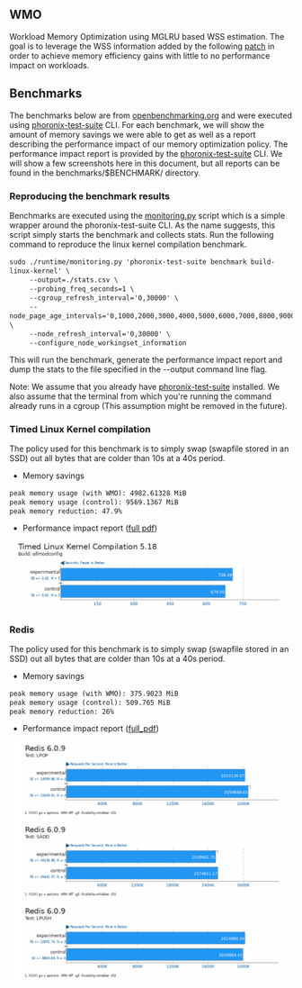 ## WMO

Workload Memory Optimization using MGLRU based WSS estimation. The goal is to leverage the WSS information added by the following [patch](https://patchwork.kernel.org/project/linux-mm/list/?series=858486) in order to achieve memory efficiency gains with
little to no performance impact on workloads.


## Benchmarks

The benchmarks below are from [openbenchmarking.org](https://openbenchmarking.org/) and were executed using [phoronix-test-suite](http://www.phoronix-test-suite.com/) CLI.
For each benchmark, we will show the amount of memory savings we were able to get as well as a report describing the performance impact of our memory optimization policy.
The performance impact report is provided by the [phoronix-test-suite](http://www.phoronix-test-suite.com/) CLI. We will show a few screenshots here in this document, but all reports can be found in the benchmarks/$BENCHMARK/ directory.

### Reproducing the benchmark results

Benchmarks are executed using the [monitoring.py](./runtime/monitoring.py) script which is a simple wrapper around the phoronix-test-suite CLI. As the name suggests, this script simply starts the benchmark and collects stats.
Run the following command to reproduce the linux kernel compilation benchmark.
```
sudo ./runtime/monitoring.py 'phoronix-test-suite benchmark build-linux-kernel' \
     --output=./stats.csv \
     --probing_freq_seconds=1 \
     --cgroup_refresh_interval='0,30000' \
     --node_page_age_intervals='0,1000,2000,3000,4000,5000,6000,7000,8000,9000,10000,11000,12000,13000,14000,15000' \
     --node_refresh_interval='0,30000' \
     --configure_node_workingset_information
```

This will run the benchmark, generate the performance impact report and dump the stats to the file specified in the --output command line flag.

Note: We assume that you already have [phoronix-test-suite](http://www.phoronix-test-suite.com/) installed. We also assume that the terminal from which you're running the command already runs in a cgroup (This assumption might be removed in the future).

### Timed Linux Kernel compilation

The policy used for this benchmark is to simply swap (swapfile stored in an SSD) out all bytes that are colder than 10s at a 40s period.

- Memory savings
```
peak memory usage (with WMO): 4982.61328 MiB
peak memory usage (control): 9569.1367 MiB
peak memory reduction: 47.9%
```

- Performance impact report ([full pdf](./benchmarks/linux-kernel/kernelbench_report.pdf))

![Figure-0](./benchmarks/linux-kernel/screenshot-0.png)


### Redis

The policy used for this benchmark is to simply swap (swapfile stored in an SSD) out all bytes that are colder than 10s at a 40s period.

- Memory savings
```
peak memory usage (with WMO): 375.9023 MiB
peak memory usage (control): 509.765 MiB 
peak memory reduction: 26%
```

- Performance impact report ([full_pdf](./benchmarks/redis/redisbench_report.pdf))

![Figure-1](./benchmarks/redis/screenshot-0.png)

